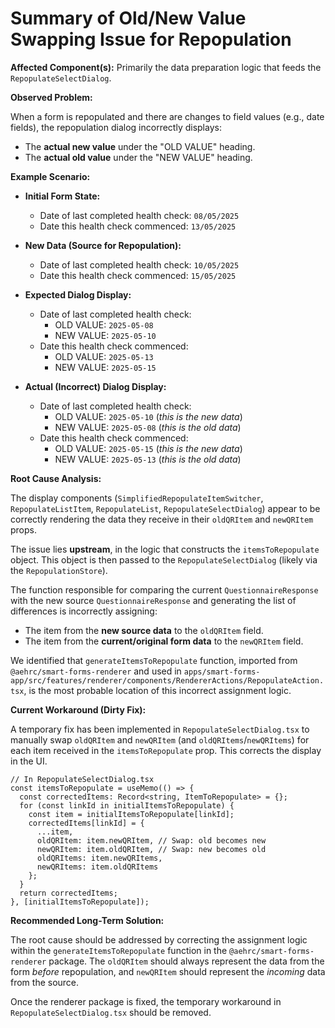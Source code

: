 # Summary of Old/New Value Swapping Issue for Repopulation

**Affected Component(s):** Primarily the data preparation logic that feeds the `RepopulateSelectDialog`.

**Observed Problem:**

When a form is repopulated and there are changes to field values (e.g., date fields), the repopulation dialog incorrectly displays:
*   The **actual new value** under the "OLD VALUE" heading.
*   The **actual old value** under the "NEW VALUE" heading.

**Example Scenario:**

*   **Initial Form State:**
    *   Date of last completed health check: `08/05/2025`
    *   Date this health check commenced: `13/05/2025`
*   **New Data (Source for Repopulation):**
    *   Date of last completed health check: `10/05/2025`
    *   Date this health check commenced: `15/05/2025`

*   **Expected Dialog Display:**
    *   Date of last completed health check:
        *   OLD VALUE: `2025-05-08`
        *   NEW VALUE: `2025-05-10`
    *   Date this health check commenced:
        *   OLD VALUE: `2025-05-13`
        *   NEW VALUE: `2025-05-15`

*   **Actual (Incorrect) Dialog Display:**
    *   Date of last completed health check:
        *   OLD VALUE: `2025-05-10` (*this is the new data*)
        *   NEW VALUE: `2025-05-08` (*this is the old data*)
    *   Date this health check commenced:
        *   OLD VALUE: `2025-05-15` (*this is the new data*)
        *   NEW VALUE: `2025-05-13` (*this is the old data*)

**Root Cause Analysis:**

The display components (`SimplifiedRepopulateItemSwitcher`, `RepopulateListItem`, `RepopulateList`, `RepopulateSelectDialog`)
 appear to be correctly rendering the data they receive in their `oldQRItem` and `newQRItem` props.

The issue lies **upstream**, in the logic that constructs the `itemsToRepopulate` object. 
This object is then passed to the `RepopulateSelectDialog` (likely via the `RepopulationStore`).

The function responsible for comparing the current `QuestionnaireResponse` with the new source `QuestionnaireResponse` and
 generating the list of differences is incorrectly assigning:
*   The item from the **new source data** to the `oldQRItem` field.
*   The item from the **current/original form data** to the `newQRItem` field.

We identified that `generateItemsToRepopulate` function, imported from `@aehrc/smart-forms-renderer` and used in
 `apps/smart-forms-app/src/features/renderer/components/RendererActions/RepopulateAction.tsx`, 
 is the most probable location of this incorrect assignment logic.

**Current Workaround (Dirty Fix):**

A temporary fix has been implemented in `RepopulateSelectDialog.tsx` to manually swap
 `oldQRItem` and `newQRItem` (and `oldQRItems`/`newQRItems`) for each item received in the
  `itemsToRepopulate` prop. This corrects the display in the UI.

```tsx
// In RepopulateSelectDialog.tsx
const itemsToRepopulate = useMemo(() => {
  const correctedItems: Record<string, ItemToRepopulate> = {};
  for (const linkId in initialItemsToRepopulate) {
    const item = initialItemsToRepopulate[linkId];
    correctedItems[linkId] = {
      ...item,
      oldQRItem: item.newQRItem, // Swap: old becomes new
      newQRItem: item.oldQRItem, // Swap: new becomes old
      oldQRItems: item.newQRItems,
      newQRItems: item.oldQRItems
    };
  }
  return correctedItems;
}, [initialItemsToRepopulate]);
```

**Recommended Long-Term Solution:**

The root cause should be addressed by correcting the assignment logic within the
 `generateItemsToRepopulate` function in the `@aehrc/smart-forms-renderer` package.
  The `oldQRItem` should always represent the data from the form *before* repopulation,
   and `newQRItem` should represent the *incoming* data from the source.

Once the renderer package is fixed, the temporary workaround in `RepopulateSelectDialog.tsx` should be removed. 